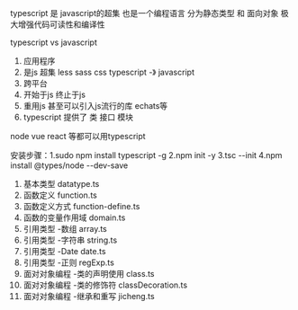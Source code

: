 typescript 是 javascript的超集  也是一个编程语言
分为静态类型 和 面向对象 极大增强代码可读性和编译性

typescript vs javascript
1. 应用程序
2. 是js 超集 less sass css typescript -》 javascript
3. 跨平台
4. 开始于js 终止于js
5. 重用js 甚至可以引入js流行的库 echats等
6. typescript 提供了 类 接口 模块

node vue react 等都可以用typescript

安装步骤：1.sudo npm install typescript -g
2.npm init -y  3.tsc --init 4.npm install @types/node --dev-save


1. 基本类型 datatype.ts
2. 函数定义 function.ts
3. 函数定义方式 function-define.ts
4. 函数的变量作用域 domain.ts
5. 引用类型 -数组  array.ts
6. 引用类型 -字符串 string.ts 
7. 引用类型 -Date date.ts
8. 引用类型 -正则 regExp.ts
9. 面对对象编程 -类的声明使用 class.ts
10. 面对对象编程 -类的修饰符 classDecoration.ts
11. 面对对象编程 -继承和重写 jicheng.ts